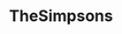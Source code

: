 ---
title: TheSimpsons
crosslinks:
- livven
- simpsonsshitposting
- HighQualityGifs
- simpsonsdidit
- pics
- autotldr
- IAmA
- SimpsonsFaces
- funny
- Showerthoughts
- ireland
- simpsonsfaces
- announcements
- rickandmorty_C137
- videos
- simpsonswave
- spam
- HailCorporate
- perfectloops
- SteamedHams
---